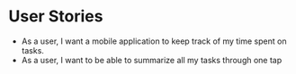 # User Stories

- As a user, I want a mobile application to keep track of my time spent on tasks.
- As a user, I want to be able to summarize all my tasks through one tap
